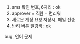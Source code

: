 1. sms 확인 번호, 6자리 : ok
2. approver = 직원  + 런리워
3. 새로운 계정 요청 저장시, 메일 전송
4. 반려 버튼 빨강색 : ok

bug, 언어 문제 